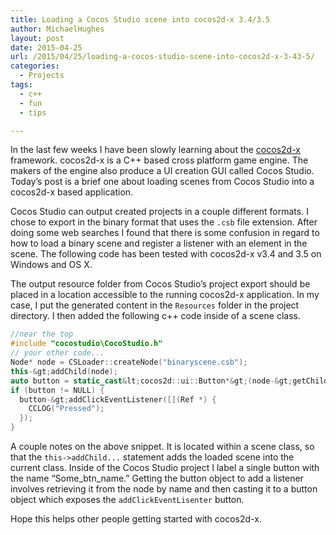 ```yaml
---
title: Loading a Cocos Studio scene into cocos2d-x 3.4/3.5
author: MichaelHughes
layout: post
date: 2015-04-25
url: /2015/04/25/loading-a-cocos-studio-scene-into-cocos2d-x-3-43-5/
categories:
  - Projects
tags:
  - c++
  - fun
  - tips

---
```

In the last few weeks I have been slowly learning about the [cocos2d-x][1] framework. cocos2d-x is a C++ based cross platform game engine. The makers of the engine also produce a UI creation GUI called Cocos Studio. Today&#8217;s post is a brief one about loading scenes from Cocos Studio into a cocos2d-x based application.

[1]: http://www.cocos2d-x.org
  
<!--more-->

Cocos Studio can output created projects in a couple different formats. I chose to export in the binary format that uses the `.csb` file extension. After doing some web searches I found that there is some confusion in regard to how to load a binary scene and register a listener with an element in the scene. The following code has been tested with cocos2d-x v3.4 and 3.5 on Windows and OS X.

The output resource folder from Cocos Studio&#8217;s project export should be placed in a location accessible to the running cocos2d-x application. In my case, I put the generated content in the `Resources` folder in the project directory. I then added the following c++ code inside of a scene class.

```c++
//near the top
#include "cocostudio\CocoStudio.h"
// your other code...
Node* node = CSLoader::createNode("binaryscene.csb");
this-&gt;addChild(node);
auto button = static_cast&lt;cocos2d::ui::Button*&gt;(node-&gt;getChildByName("Some_btn_name"));
if (button != NULL) {
  button-&gt;addClickEventListener([](Ref *) {
    CCLOG("Pressed");
  });
}
```

A couple notes on the above snippet. It is located within a scene class, so that the `this->addChild...` statement adds the loaded scene into the current class. Inside of the Cocos Studio project I label a single button with the name “Some\_btn\_name.” Getting the button object to add a listener involves retrieving it from the node by name and then casting it to a button object which exposes the `addClickEventLisenter` button.

Hope this helps other people getting started with cocos2d-x.

 